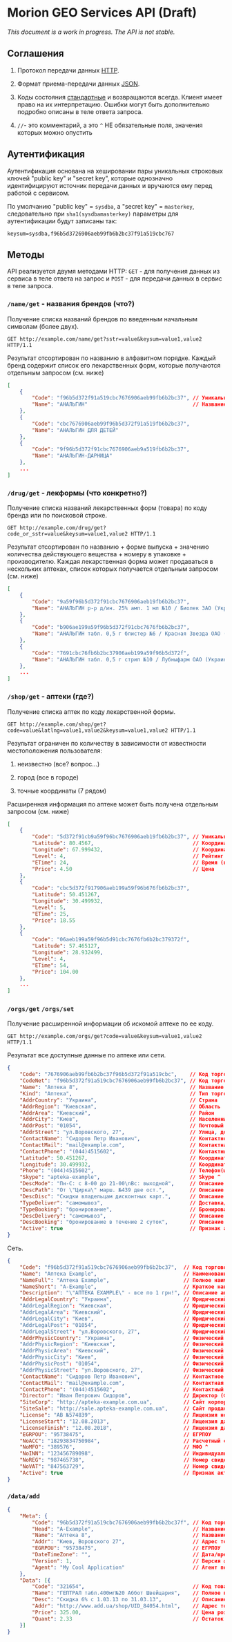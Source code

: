 # Morion GEO Services API (Draft) #

*This document is a work in progress. The API is not stable.*

## Соглашения ##

1. Протокол передачи данных [HTTP](http://ru.wikipedia.org/wiki/HTTP).

2. Формат приема-передачи данных [JSON](http://json.org/).

3. Коды состояния [стандартные](http://en.wikipedia.org/wiki/List_of_HTTP_status_codes) и возвращаются всегда. Клиент имеет право на их интерпретацию. Ошибки могут быть дополнительно подробно описаны в теле ответа запроса.

4. `//`- это комментарий, а это `^` НЕ обязательные поля, значения которых можно опустить

## Аутентификация ##

Аутентификация основана на хешировании пары уникальных строковых ключей "public key" и "secret key", которые однозначно идентифицируют источник передачи данных и вручаются ему перед работой с сервисом. 

По умолчанию "public key" = `sysdba`, а "secret key" = `masterkey`, следовательно при `sha1(sysdbamasterkey)` параметры для аутентификации будут записаны так:
  
  ```
  keysum=sysdba,f96b5d3726906aeb99fb6b2bc37f91a519cbc767
  ```

## Методы ##

API реализуется двумя методами HTTP: `GET` - для получения данных из сервиса в теле ответа на запрос и `POST` - для передачи данных в сервис в теле запроса.

### `/name/get` - названия брендов (что?)

Получение списка названий брендов по введенным начальным символам (более двух). 

```
GET http://example.com/name/get?sstr=value&keysum=value1,value2 HTTP/1.1
```

Результат отсортирован по названию в алфавитном порядке. Каждый бренд содержит список его лекарственных форм, которые получаются отдельным запросом (см. ниже)

```json
[
	{
		"Code": "f96b5d372f91a519cbc7676906aeb99fb6b2bc37", // Уникальный иденификатор
		"Name": "АНАЛЬГИН"                                  // Название бренда (товара)
	},
	{
		"Code": "cbc7676906aeb99f96b5d372f91a519fb6b2bc37",
		"Name": "АНАЛЬГИН ДЛЯ ДЕТЕЙ"
	},
	{
		"Code": "9f96b5d372f91cbc7676906aeb9a519fb6b2bc37",
		"Name": "АНАЛЬГИН-ДАРНИЦА"
	},
	...
]
```

### `/drug/get` - лекформы (что конкретно?)


Получение списка названий лекарственных форм (товара) по коду бренда или по поисковой строке. 

```
GET http://example.com/drug/get?code_or_sstr=value&keysum=value1,value2 HTTP/1.1
```

Результат отсортирован по названию + форме выпуска +  значению количества действующего вещества + номеру в упаковке + производителю. Каждая лекарственная форма может продаваться в нескольких аптеках, список которых получается отдельным запросом (см. ниже)

```json
[
	{
		"Code": "9a59f96b5d372f91cbc7676906aeb19fb6b2bc37",                            // Уникальный иденификатор
		"Name": "АНАЛЬГИН р-р д/ин. 25% амп. 1 мл №10 / Биолек ЗАО (Украина, Харьков)" // Название лекарственной формы (товара)
	},
	{
		"Code": "b906ae199a59f96b5d372f91cbc7676fb6b2bc37",
		"Name": "АНАЛЬГИН табл. 0,5 г блистер №6 / Красная Звезда ОАО (Украина, Харьков)"
	},
	{
		"Code": "7691cbc76fb6b2bc37906aeb199a59f96b5d372f",
		"Name": "АНАЛЬГИН табл. 0,5 г стрип №10 / Лубныфарм ОАО (Украина, Лубны)"
	},
	...
]
```

### `/shop/get` - аптеки (где?)

Получение списка аптек по коду лекарственной формы. 

```
GET http://example.com/shop/get?code=value&latlng=value1,value2&keysum=value1,value2 HTTP/1.1
```

Результат ограничен по количеству в зависимости от известности местоположения пользователя:

1. неизвестно (все? вопрос...)

2. город (все в городе)

3. точные координаты (7 рядом)

Расширенная информация по аптеке может быть получена отдельным запросом (см. ниже)

```json
[
	{
		"Code": "5d372f91cb9a59f96bc7676906aeb19fb6b2bc37", // Уникальный иденификатор
		"Latitude": 80.4567,                                // Координата Широта
		"Longitude": 67.999432,                             // Координата Долгота
		"Level": 4,                                         // Рейтинг сервисов аптеки
		"ETime": 24,                                        // Время (примерное) в пути до аптеки от точки пользователя
		"Price": 4.50                                       // Цена
	},
	{
		"Code": "cbc5d372f917906aeb199a59f96b676fb6b2bc37",
		"Latitude": 50.451267,
		"Longitude": 30.499932,
		"Level": 5,
		"ETime": 25,
		"Price": 18.55
	},
	{
		"Code": "06aeb199a59f96b5d91cbc7676fb6b2bc379372f",
		"Latitude": 57.465127,
		"Longitude": 28.932499,
		"Level": 4,
		"ETime": 54,
		"Price": 104.00
	},
	...
]
```

### `/orgs/get` `/orgs/set`

Получение расширенной информации об искомой аптеке по ее коду.

```
GET http://example.com/orgs/get?code=value&keysum=value1,value2 HTTP/1.1
```

Результат все доступные данные по аптеке или сети.


```json
{
	"Code": "7676906aeb99fb6b2bc37f96b5d372f91a519cbc",    // Код торговой точки
	"CodeNet": "f96b5d372f91a519cbc7676906aeb99fb6b2bc37", // Код торговой сети
	"Name": "Аптека 8",                                    // Название торговой точки
	"Kind": "Аптека",                                      // Тип торговой точки (Аптека|Аптечный пункт)
	"AddrCountry": "Украина",                              // Страна
	"AddrRegion": "Киевская",                              // Область
	"AddrArea": "Киевский",                                // Район
	"AddrCity": "Киев",                                    // Населенный пункт
	"AddrPost": "01054",                                   // Почтовый индекс
	"AddrStreet": "ул.Воровского, 27",                     // Улица, дом
	"ContactName": "Сидоров Петр Иванович",                // Контактное лицо
	"ContactMail": "mail@example.com",                     // Контактная почта
	"ContactPhone": "(044)4515602",                        // Контактный телефон
	"Latitude": 50.451267,                                 // Координата Широта
	"Longitude": 30.499932,                                // Координата Долгота
	"Phone": "(044)4515602",                               // Телефон(ы)
	"Skype": "apteka-example",                             // Skype ^
	"DescMode": "Пн-С: с 8-00 до 21-00\nВс: выходной",     // Описание режима работы торговой точки FIXME
	"DescPath": "От \"Цирка\" марш. №439 две ост.",        // Описание проезда ^
	"DescDisc": "Скидки владельцам дисконтных карт.",      // Описание дисконтной программы ^
	"TypeDeliver": "самомывоз",                            // Доставка/самовывоз ^
	"TypeBooking": "бронирование",                         // Бронирование/заказ ^
	"DescDelivery": "самомывоз",                           // Описание условий доставки/самовывоза ^
	"DescBooking": "бронирование в течение 2 суток",       // Описание условий бронипрования/заказа ^
	"Active": true                                         // Признак активности аккаунта по Аксиоме
}

```
Сеть.

```json
{
	"Code": "f96b5d372f91a519cbc7676906aeb99fb6b2bc37",  // Код торговой сети
	"Name": "Аптека Example",                            // Наименование сети (торговая марка)
	"NameFull": "Аптека Example",                        // Полное наименование юридического лица
	"NameShort": "А-Example",                            // Краткое наименование юридического лица
	"Description": "\"АПТЕКА EXAMPLE\" - все по 1 грн!", // Описание аптеки/сети 
	"AddrLegalCountry": "Украина",                       // Юридический адрес: Страна
	"AddrLegalRegion": "Киевская",                       // Юридический адрес: Область
	"AddrLegalArea": "Киевский",                         // Юридический адрес: Район
	"AddrLegalCity": "Киев",                             // Юридический адрес: Населенный пункт
	"AddrLegalPost": "01054",                            // Юридический адрес: Почтовый индекс
	"AddrLegalStreet": "ул.Воровского, 27",              // Юридический адрес: Улица, дом
	"AddrPhysicCountry": "Украина",                      // Физический адрес: Страна
	"AddrPhysicRegion": "Киевская",                      // Физический адрес: Область
	"AddrPhysicArea": "Киевский",                        // Физический адрес: Район
	"AddrPhysicCity": "Киев",                            // Физический адрес: Населенный пункт
	"AddrPhysicPost": "01054",                           // Физический адрес: Почтовый индекс
	"AddrPhysicStreet": "ул.Воровского, 27",             // Физический адрес: Улица, дом
	"ContactName": "Сидоров Петр Иванович",              // Контактное лицо
	"ContactMail": "mail@example.com",                   // Контактная почта
	"ContactPhone": "(044)4515602",                      // Контактный телефон
	"Director": "Иван Петрович Сидоров",                 // Директор (ФИО)
	"SiteCorp": "http://apteka-example.com.ua",          // Сайт корпоративный
	"SiteSale": "http://sale.apteka-example.com.ua",     // Сайт продажный
	"License": "АВ №574839",                             // Лицензия номер
	"LicenseStart": "12.08.2013",                        // Лицензия дата начала
	"LicenseFinish": "12.08.2018",                       // Лицензия дата окончания
	"EGRPOU": "95738475",                                // ЕГРПОУ
	"NoACC": "18293834750984",                           // Расчетный счет ^
	"NoMFO": "389576",                                   // МФО ^
	"NoINN": "123456789098",                             // Индивидуальный налоговый номер (ИНН) ^
	"NoREG": "987465738",                                // Номер свидетельства регистрации ^
	"NoVAT": "847563729",                                // Номер свидетельства плательщика НДС ^
	"Active": true                                       // Признак активности аккаунта по Аксиоме
}
```

### `/data/add`


```json
{
	"Meta": {
		"Code": "96b5d372f91a519cbc7676906aeb99fb6b2bc37f", // Код торговой точки
		"Head": "А-Example",                                // Название сети (юр.лица)
		"Name": "Аптека 8",                                 // Название торговой точки
		"Addr": "Киев, Воровского 27",                      // Адрес торговой точки
		"EGRPOU": "95738475",                               // ЕГРПОУ
		"DateTimeZone": "",                                 // Дата/время/временная зона формирования прайса 				
		"Version": 1,                                       // Версия формата
		"Agent": "My Cool Application"                      // Агент передачи данных (программа) ^
	},
	"Data": [{
		"Code": "321654",                                   // Код товара в торговой точке
		"Name": "ГЕПТРАЛ табл.400мг№20 Аббот Швейцария",    // Полное наименование препарата + производитель (через пробел)
		"Desc": "Скидка 6% с 1.03.13 по 31.03.13",          // Описание (акция)
		"Addr": "http://www.add.ua/shop/UID_84054.html",    // Адрес товара на сайте интернет-аптеки
		"Price": 325.00,                                    // Цена розничная
		"Quant": 2.33                                       // Остаток товара в торговой точке		
	}]
}
```